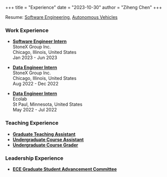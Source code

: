 +++
title = "Experience"
date = "2023-10-30"
author = "Ziheng Chen"
+++

Resume: [Software Engineering](/Resume_SWE.pdf), [Autonomous Vehicles](/Resume_AV.pdf)

### Work Experience
- [**Software Engineer Intern**](stonex-swe-intern/)  
StoneX Group Inc.  
Chicago, Illinois, United States  
Jan 2023 - Jun 2023  
    
- [**Data Engineer Intern**](stonex-data-intern/)  
StoneX Group Inc.  
Chicago, Illinois, United States  
Aug 2022 - Dec 2022  
    
- [**Data Engineer Intern**](ecolab-data-intern/)  
Ecolab  
St Paul, Minnesota, United States  
May 2022 - Jul 2022  

### Teaching Experience

- [**Graduate Teaching Assistant**](ta/)  
- [**Undergraduate Course Assistant**](ca/)  
- [**Undergraduate Course Grader**](grader/)  

### Leadership Experience
- [**ECE Graduate Student Advancement Committee**](ecegradsac/)  